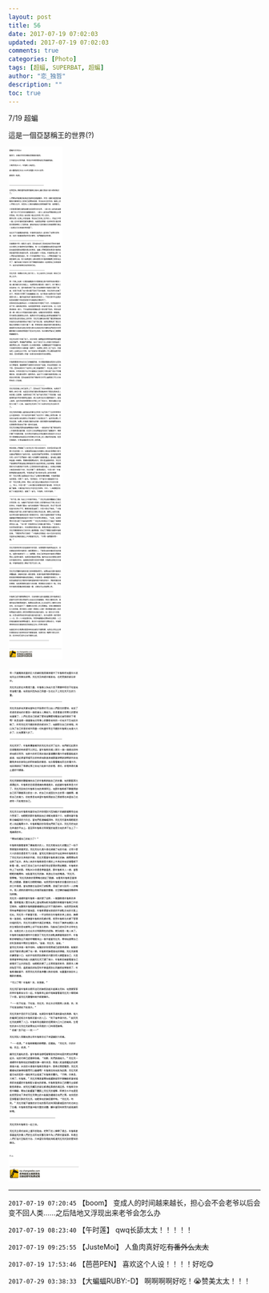 ```yaml
---
layout: post
title: 56
date: 2017-07-19 07:02:03
updated: 2017-07-19 07:02:03
comments: true
categories: [Photo]
tags: [超蝠, SUPERBAT, 超蝙]
author: "恋_独哲"
description: ""
toc: true
---
```


<p>7/19 超蝙</p> 
<p>這是一個亞瑟稱王的世界(?)</p>

![](https://raw.githubusercontent.com/alicewish/maple50821/master/img_YW5MWVN1NEpoZFYvR3E2SC95ZGxpUjdPUm10UFNRbW1aaWYwVFhOV1BLOUZPOE12QnhVcEFBPT0.png)

![](https://raw.githubusercontent.com/alicewish/maple50821/master/img_YW5MWVN1NEpoZFYvR3E2SC95ZGxpVEFQMCtHU2ZtaTJGZTM0cE9YcU9kQU9oMnhYdk5JK1dRPT0.png)

---

`2017-07-19 07:20:45` 【boom】 变成人的时间越来越长，担心会不会老爷以后会变不回人类……之后陆地又浮现出来老爷会怎么办

`2017-07-19 08:23:40` 【午时莲】 qwq长舔太太！！！！！

`2017-07-19 09:25:55` 【JusteMoi】 人鱼肉真好吃~~有番外么太太~~

`2017-07-19 17:53:46` 【芭芭PEN】 喜欢这个人设！！！！好吃😋

`2017-07-29 03:38:33` 【大蝙蝠RUBY:-D】 啊啊啊啊好吃！😭赞美太太！！！
